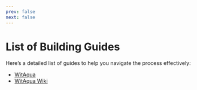 ```yaml
---
prev: false
next: false
---
```

# List of Building Guides
Here’s a detailed list of guides to help you navigate the process effectively:
- [WitAqua](/developers/building/witaqua)
- [WitAqua Wiki](/developers/building/witaqua-wiki)
